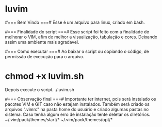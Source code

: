 # luvim
#=== Bem Vindo ===#
Esse é um arquivo para linux, criado em bash.

#=== Finalidade do script ===#
Esse script foi feito com a finalidade de melhorar o VIM, afim de melhor a 
visualização, tabulação e cores.
Deixando assim uma ambiente mais agradavel.

#=== Como executar ===#
Ao baixar o script ou copiando o código, de permissão de execução para o 
arquivo.
# chmod +x luvim.sh
Depois execute o script.
./luvim.sh


#=== Observação final ===#
Importante ter internet, pois será instalado os pacotes VIM e GIT caso não
estejam instalados.
Também será criado os arquivos ".vimrc" na pasta home do usuário e criado 
algumas pastas no sistema.
Caso tenha algum erro de instalação tente deletar os diretórios.
~/.vim/pack/themes/start/*
~/.vim/pack/themes/opt/*
